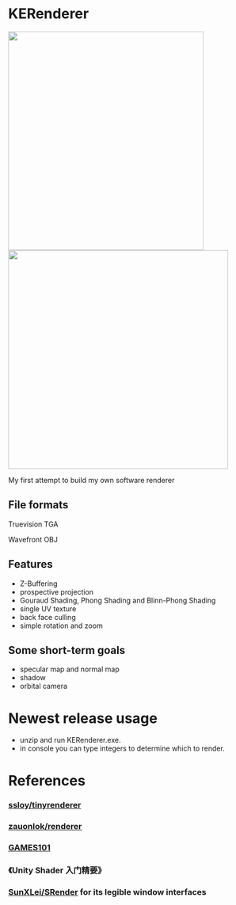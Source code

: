 # KERenderer
<a href="url"><img src="https://user-images.githubusercontent.com/75401909/161915294-63f801a5-cca3-498b-822b-69ed59e1d3c4.png" align="center" height="442" width="394" ></a>
<a href="url"><img src="https://user-images.githubusercontent.com/75401909/161915890-3c208d47-5a70-4a17-89bf-f448f9865b54.png" align="center" height="442" width="444" ></a>

My first attempt to build my own software renderer

## File formats
Truevision TGA

Wavefront OBJ
## Features
- Z-Buffering
- prospective projection
- Gouraud Shading, Phong Shading and Blinn-Phong Shading
- single UV texture
- back face culling
- simple rotation and zoom

## Some short-term goals
- specular map and normal map
- shadow
- orbital camera

# Newest release usage
- unzip and run KERenderer.exe.
- in console you can type integers to determine which to render.
# References
### [ssloy/tinyrenderer](https://github.com/ssloy/tinyrenderer)
### [zauonlok/renderer](https://github.com/zauonlok/renderer)
### [GAMES101](https://games-cn.org/intro-graphics/)
### 《Unity Shader 入门精要》
### [SunXLei/SRender](https://github.com/SunXLei/SRender) for its legible window interfaces
